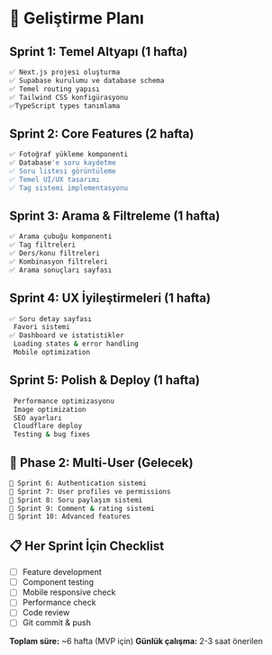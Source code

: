 # 🚀 Geliştirme Planı

## Sprint 1: Temel Altyapı (1 hafta)

```bash
✅ Next.js projesi oluşturma
✅ Supabase kurulumu ve database schema
✅ Temel routing yapısı
✅ Tailwind CSS konfigürasyonu
✅TypeScript types tanımlama
```

## Sprint 2: Core Features (2 hafta)

```bash
✅ Fotoğraf yükleme komponenti
✅ Database'e soru kaydetme
✅ Soru listesi görüntüleme
✅ Temel UI/UX tasarımı
✅ Tag sistemi implementasyonu
```

## Sprint 3: Arama & Filtreleme (1 hafta)

```bash
✅ Arama çubuğu komponenti
✅ Tag filtreleri
✅ Ders/konu filtreleri
✅ Kombinasyon filtreleri
✅ Arama sonuçları sayfası
```

## Sprint 4: UX İyileştirmeleri (1 hafta)

```bash
✅ Soru detay sayfası
 Favori sistemi
✅ Dashboard ve istatistikler
 Loading states & error handling
 Mobile optimization
```

## Sprint 5: Polish & Deploy (1 hafta)

```bash
 Performance optimizasyonu
 Image optimization
 SEO ayarları
 Cloudflare deploy
 Testing & bug fixes
```

## 🔮 Phase 2: Multi-User (Gelecek)

```bash
📅 Sprint 6: Authentication sistemi
📅 Sprint 7: User profiles ve permissions
📅 Sprint 8: Soru paylaşım sistemi
📅 Sprint 9: Comment & rating sistemi
📅 Sprint 10: Advanced features
```

## 📋 Her Sprint İçin Checklist

- [ ] Feature development
- [ ] Component testing
- [ ] Mobile responsive check
- [ ] Performance check
- [ ] Code review
- [ ] Git commit & push

**Toplam süre:** ~6 hafta (MVP için)
**Günlük çalışma:** 2-3 saat önerilen
